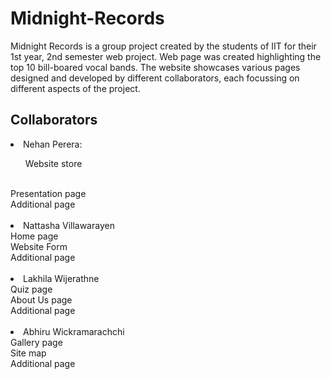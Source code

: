 # Midnight-Records

Midnight Records is a group project created by the students of IIT for their 1st year, 2nd semester web project. Web page was created highlighting the top 10 bill-boared vocal bands.
The website showcases various pages designed and developed by different collaborators, each focussing on different aspects of the project.

## Collaborators
<li>Nehan Perera:</li>
<ul>Website store</ul><br>
Presentation page<br>
Additional page<br><br>

<li>Nattasha Villawarayen</li>
Home page<br>
Website Form<br>
Additional page<br><br>

<li>Lakhila Wijerathne</li>
Quiz page<br>
About Us page<br>
Additional page<br><br>

<li>Abhiru Wickramarachchi</li>
Gallery page<br>
Site map<br>
Additional page
